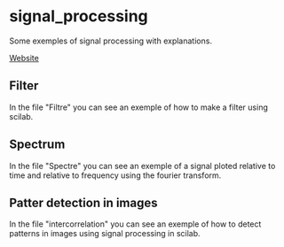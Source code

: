 # signal_processing
Some exemples of signal processing with explanations.

[Website](https://scilab-signal.carrd.co/)

## Filter
In the file "Filtre" you can see an exemple of how to make a filter using scilab.

## Spectrum
In the file "Spectre" you can see an exemple of a signal ploted relative to time and relative to frequency using the fourier transform.

## Patter detection in images
In the file "intercorrelation" you can see an exemple of how to detect patterns in images using signal processing in scilab.